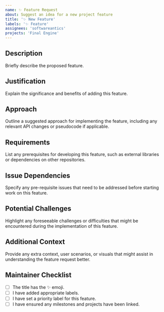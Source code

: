 ```yaml
---
name: ✨ Feature Request
about: Suggest an idea for a new project feature
title: '✨ New Feature'
labels: '✨ Feature'
assignees: 'softwareantics'
projects: 'Final Engine'
---
```


## Description

Briefly describe the proposed feature.

## Justification

Explain the significance and benefits of adding this feature.

## Approach

Outline a suggested approach for implementing the feature, including any relevant API changes or pseudocode if applicable.

## Requirements

List any prerequisites for developing this feature, such as external libraries or dependencies on other repositories.

## Issue Dependencies

Specify any pre-requisite issues that need to be addressed before starting work on this feature.

## Potential Challenges

Highlight any foreseeable challenges or difficulties that might be encountered during the implementation of this feature.

## Additional Context

Provide any extra context, user scenarios, or visuals that might assist in understanding the feature request better.

## Maintainer Checklist

- [ ] The title has the ✨ emoji.
- [ ] I have added appropriate labels.
- [ ] I have set a priority label for this feature.
- [ ] I have ensured any milestones and projects have been linked.
